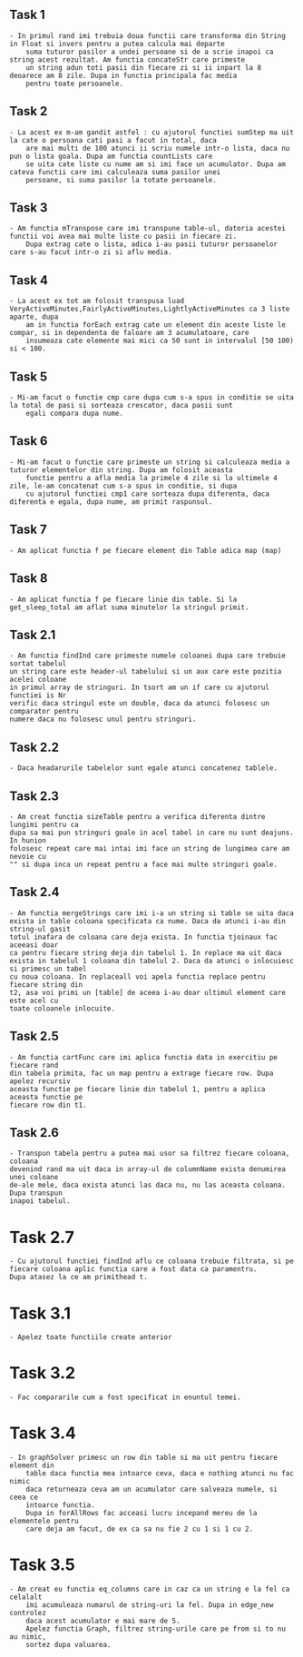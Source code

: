 ## Task 1
    - In primul rand imi trebuia doua functii care transforma din String in Float si invers pentru a putea calcula mai departe
        suma tuturor pasilor a undei persoane si de a scrie inapoi ca string acest rezultat. Am functia concateStr care primeste
        un string adun toti pasii din fiecare zi si ii inpart la 8 deoarece am 8 zile. Dupa in functia principala fac media 
        pentru toate persoanele.

## Task 2
    - La acest ex m-am gandit astfel : cu ajutorul functiei sumStep ma uit la cate o persoana cati pasi a facut in total, daca 
        are mai multi de 100 atunci ii scriu numele intr-o lista, daca nu pun o lista goala. Dupa am functia countLists care 
        se uita cate liste cu nume am si imi face un acumulator. Dupa am cateva functii care imi calculeaza suma pasilor unei
        persoane, si suma pasilor la totate persoanele.

## Task 3
    - Am functia mTranspose care imi transpune table-ul, datoria acestei functii voi avea mai multe liste cu pasii in fiecare zi.
        Dupa extrag cate o lista, adica i-au pasii tuturor persoanelor care s-au facut intr-o zi si aflu media.

## Task 4
    - La acest ex tot am folosit transpusa luad VeryActiveMinutes,FairlyActiveMinutes,LightlyActiveMinutes ca 3 liste aparte, dupa
        am in functia forEach extrag cate un element din aceste liste le compar, si in dependenta de faloare am 3 acumulatoare, care 
        insumeaza cate elemente mai mici ca 50 sunt in intervalul [50 100) si < 100.

## Task 5
    - Mi-am facut o functie cmp care dupa cum s-a spus in conditie se uita la total de pasi si sorteaza crescator, daca pasii sunt 
        egali compara dupa nume.

## Task 6
    - Mi-am facut o functie care primeste un string si calculeaza media a tuturor elementelor din string. Dupa am folosit aceasta
        functie pentru a afla media la primele 4 zile si la ultimele 4 zile, le-am concatenat cum s-a spus in conditie, si dupa 
        cu ajutorul functiei cmp1 care sorteaza dupa diferenta, daca diferenta e egala, dupa nume, am primit raspunsul.

## Task 7
    - Am aplicat functia f pe fiecare element din Table adica map (map)

## Task 8
    - Am aplicat functia f pe fiecare linie din table. Si la get_sleep_total am aflat suma minutelor la stringul primit.

## Task 2.1
    - Am functia findInd care primeste numele coloanei dupa care trebuie sortat tabelul
    un string care este header-ul tabelului si un aux care este pozitia acelei coloane 
    in primul array de stringuri. In tsort am un if care cu ajutorul functiei is Nr 
    verific daca stringul este un double, daca da atunci folosesc un comparator pentru
    numere daca nu folosesc unul pentru stringuri.

## Task 2.2
    - Daca headarurile tabelelor sunt egale atunci concatenez tablele.

## Task 2.3
    - Am creat functia sizeTable pentru a verifica diferenta dintre lungimi pentru ca 
    dupa sa mai pun stringuri goale in acel tabel in care nu sunt deajuns. In hunion 
    folosesc repeat care mai intai imi face un string de lungimea care am nevoie cu
    "" si dupa inca un repeat pentru a face mai multe stringuri goale.

## Task 2.4
    - Am functia mergeStrings care imi i-a un string si table se uita daca exista in table coloana specificata ca nume. Daca da atunci i-au din string-ul gasit 
    totul inafara de coloana care deja exista. In functia tjoinaux fac aceeasi doar
    ca pentru fiecare string deja din tabelul 1. In replace ma uit daca exista in tabelul 1 coloana din tabelul 2. Daca da atunci o inlocuiesc si primesc un tabel
    cu noua coloana. In replaceall voi apela functia replace pentru fiecare string din
    t2, asa voi primi un [table] de aceea i-au doar ultimul element care este acel cu
    toate coloanele inlocuite.
    
## Task 2.5
    - Am functia cartFunc care imi aplica functia data in exercitiu pe fiecare rand 
    din tabela primita, fac un map pentru a extrage fiecare row. Dupa apelez recursiv
    aceasta functie pe fiecare linie din tabelul 1, pentru a aplica aceasta functie pe 
    fiecare row din t1.

## Task 2.6
    - Transpun tabela pentru a putea mai usor sa filtrez fiecare coloana, coloana
    devenind rand ma uit daca in array-ul de columnName exista denumirea unei coloane
    de-ale mele, daca exista atunci las daca nu, nu las aceasta coloana. Dupa transpun 
    inapoi tabelul.

# Task 2.7
    - Cu ajutorul functiei findInd aflu ce coloana trebuie filtrata, si pe fiecare coloana aplic functia care a fost data ca paramentru.
    Dupa atasez la ce am primithead t.

# Task 3.1 
    - Apelez toate functiile create anterior

# Task 3.2
    - Fac compararile cum a fost specificat in enuntul temei.

# Task 3.4
    - In graphSolver primesc un row din table si ma uit pentru fiecare element din
        table daca functia mea intoarce ceva, daca e nothing atunci nu fac nimic
        daca returneaza ceva am un acumulator care salveaza numele, si ceea ce 
        intoarce functia.
        Dupa in forAllRows fac acceasi lucru incepand mereu de la elementele pentru
        care deja am facut, de ex ca sa nu fie 2 cu 1 si 1 cu 2.

# Task 3.5
    - Am creat eu functia eq_columns care in caz ca un string e la fel ca celalalt 
        imi acumuleaza numarul de string-uri la fel. Dupa in edge_new controlez 
        daca acest acumulator e mai mare de 5.
        Apelez functia Graph, filtrez string-urile care pe from si to nu au nimic,
        sortez dupa valuarea.
